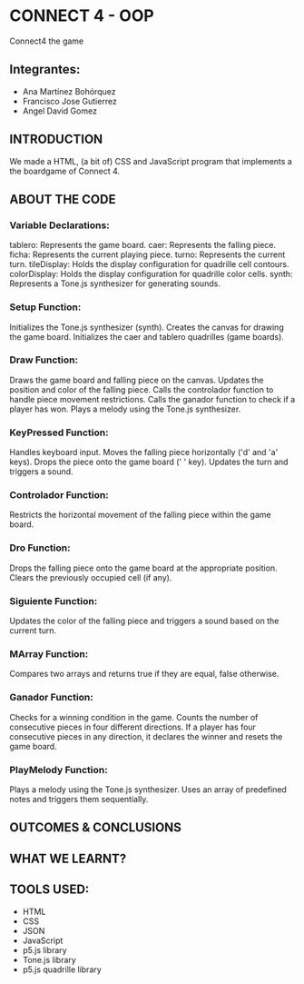 # CONNECT 4 - OOP
Connect4 the game

## Integrantes:
- Ana Martínez Bohórquez
- Francisco Jose Gutierrez
- Angel David Gomez

## INTRODUCTION
We made a HTML, (a bit of) CSS  and JavaScript program that implements a the boardgame of Connect 4.

## ABOUT THE CODE

### Variable Declarations:
tablero: Represents the game board.
caer: Represents the falling piece.
ficha: Represents the current playing piece.
turno: Represents the current turn.
tileDisplay: Holds the display configuration for quadrille cell contours.
colorDisplay: Holds the display configuration for quadrille color cells.
synth: Represents a Tone.js synthesizer for generating sounds.

### Setup Function:
Initializes the Tone.js synthesizer (synth).
Creates the canvas for drawing the game board.
Initializes the caer and tablero quadrilles (game boards).

### Draw Function:
Draws the game board and falling piece on the canvas.
Updates the position and color of the falling piece.
Calls the controlador function to handle piece movement restrictions.
Calls the ganador function to check if a player has won.
Plays a melody using the Tone.js synthesizer.

### KeyPressed Function:
Handles keyboard input.
Moves the falling piece horizontally ('d' and 'a' keys).
Drops the piece onto the game board (' ' key).
Updates the turn and triggers a sound.

### Controlador Function:
Restricts the horizontal movement of the falling piece within the game board.

### Dro Function:
Drops the falling piece onto the game board at the appropriate position.
Clears the previously occupied cell (if any).

### Siguiente Function:
Updates the color of the falling piece and triggers a sound based on the current turn.

### MArray Function:
Compares two arrays and returns true if they are equal, false otherwise.

### Ganador Function:
Checks for a winning condition in the game.
Counts the number of consecutive pieces in four different directions.
If a player has four consecutive pieces in any direction, it declares the winner and resets the game board.

### PlayMelody Function:
Plays a melody using the Tone.js synthesizer.
Uses an array of predefined notes and triggers them sequentially.


## OUTCOMES & CONCLUSIONS

## WHAT WE LEARNT?


## TOOLS USED:
- HTML
- CSS
- JSON
- JavaScript
- p5.js library
- Tone.js library
- p5.js quadrille library 
